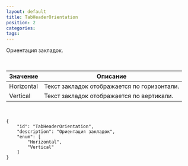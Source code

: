```yaml
---
layout: default
title: TabHeaderOrientation
position: 2
categories: 
tags: 
---
```


Ориентация закладок.

 

|Значение|Описание|
|--------|--------|
|Horizontal|Текст закладок отображается по горизонтали.|
|Vertical|Текст закладок отображается по вертикали.|

    

```
{
	"id": "TabHeaderOrientation",
	"description": "Ориентация закладок",
	"enum": [
		"Horizontal",
		"Vertical"
	]
}
```

 

 

